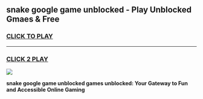 
## snake google game unblocked - Play Unblocked Gmaes & Free
<h3>
<a href="https://news.freeplayer.one?title=snake_google_game_unblocked&ref=23F">CLICK TO PLAY</a></h3>
<hr>

<h3>
<a href="https://news.freeplayer.one?title=snake_google_game_unblocked&ref=23F">CLICK 2 PLAY</a>
  
</h3>

<a href="https://news.freeplayer.one?title=snake_google_game_unblocked&ref=23F/"><img src="https://clearcache.store/games.png"></a>


**snake google game unblocked games unblocked: Your Gateway to Fun and Accessible Online Gaming**
